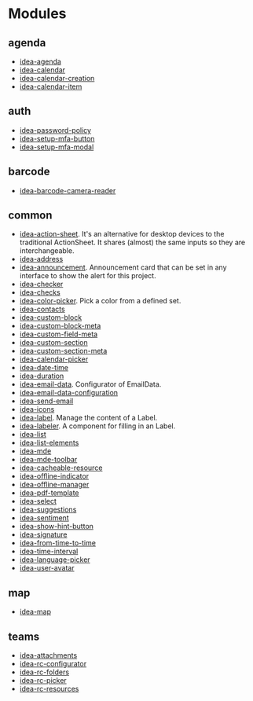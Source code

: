 # Modules

## agenda

- [idea-agenda](modules/agenda/src/agenda.component.md)
- [idea-calendar](modules/agenda/src/calendar.component.md)
- [idea-calendar-creation](modules/agenda/src/calendarCreation.component.md)
- [idea-calendar-item](modules/agenda/src/calendarItem.component.md)

## auth

- [idea-password-policy](modules/auth/src/passwordPolicy.component.md)
- [idea-setup-mfa-button](modules/auth/src/setupMFA/setupMFAButton.component.md)
- [idea-setup-mfa-modal](modules/auth/src/setupMFA/setupMFAModal.component.md)

## barcode

- [idea-barcode-camera-reader](modules/barcode/src/cameraReader/cameraReader.component.md)

## common

- [idea-action-sheet](modules/common/src/actionSheet/actionSheet.component.md). It's an alternative for desktop devices to the traditional ActionSheet.
It shares (almost) the same inputs so they are interchangeable.
- [idea-address](modules/common/src/address/address.component.md)
- [idea-announcement](modules/common/src/announcement/announcement.component.md). Announcement card that can be set in any interface to show the alert for this project.
- [idea-checker](modules/common/src/checker/checker.component.md)
- [idea-checks](modules/common/src/checker/checks.component.md)
- [idea-color-picker](modules/common/src/colors/colorPicker.component.md). Pick a color from a defined set.
- [idea-contacts](modules/common/src/contacts/contacts.component.md)
- [idea-custom-block](modules/common/src/customFields/customBlock.component.md)
- [idea-custom-block-meta](modules/common/src/customFields/customBlockMeta.component.md)
- [idea-custom-field-meta](modules/common/src/customFields/customFieldMeta.component.md)
- [idea-custom-section](modules/common/src/customFields/customSection.component.md)
- [idea-custom-section-meta](modules/common/src/customFields/customSectionMeta.component.md)
- [idea-calendar-picker](modules/common/src/dateTime/calendarPicker.component.md)
- [idea-date-time](modules/common/src/dateTime/dateTime.component.md)
- [idea-duration](modules/common/src/duration/duration.component.md)
- [idea-email-data](modules/common/src/email/emailData.component.md). Configurator of EmailData.
- [idea-email-data-configuration](modules/common/src/email/emailDataConfiguration.component.md)
- [idea-send-email](modules/common/src/email/sendEmail.component.md)
- [idea-icons](modules/common/src/icons/icons.component.md)
- [idea-label](modules/common/src/labeler/label.component.md). Manage the content of a Label.
- [idea-labeler](modules/common/src/labeler/labeler.component.md). A component for filling in an Label.
- [idea-list](modules/common/src/list/list.component.md)
- [idea-list-elements](modules/common/src/list/listElements.component.md)
- [idea-mde](modules/common/src/mde/mde.component.md)
- [idea-mde-toolbar](modules/common/src/mde/mdeToolbar.component.md)
- [idea-cacheable-resource](modules/common/src/offline/cacheableResource.component.md)
- [idea-offline-indicator](modules/common/src/offline/offlineIndicator.component.md)
- [idea-offline-manager](modules/common/src/offline/offlineManager.component.md)
- [idea-pdf-template](modules/common/src/pdfTemplate/pdfTemplate.component.md)
- [idea-select](modules/common/src/select/select.component.md)
- [idea-suggestions](modules/common/src/select/suggestions.component.md)
- [idea-sentiment](modules/common/src/sentiment/sentiment.component.md)
- [idea-show-hint-button](modules/common/src/showHintButton/showHintButton.component.md)
- [idea-signature](modules/common/src/signature/signature.component.md)
- [idea-from-time-to-time](modules/common/src/timeInterval/fromTimeToTime.component.md)
- [idea-time-interval](modules/common/src/timeInterval/timeInterval.component.md)
- [idea-language-picker](modules/common/src/translations/languagePicker.component.md)
- [idea-user-avatar](modules/common/src/userAvatar/userAvatar.component.md)

## map

- [idea-map](modules/map/src/map.component.md)

## teams

- [idea-attachments](modules/teams/src/attachments/attachments.component.md)
- [idea-rc-configurator](modules/teams/src/resourceCenter/RCConfigurator.component.md)
- [idea-rc-folders](modules/teams/src/resourceCenter/RCFolders.component.md)
- [idea-rc-picker](modules/teams/src/resourceCenter/RCPicker.component.md)
- [idea-rc-resources](modules/teams/src/resourceCenter/RCResources.component.md)

